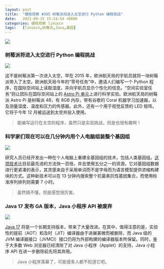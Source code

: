 ```yaml
---
layout: post
title:	"硬核观察 #395 树莓派将进入太空进行 Python 编程挑战"
date:	2021-09-15 15:24:54 +0800 
categories:	硬核观察 linuxcn 
tags:	[linuxcn,树莓派,Java,基因]
---
```



![](/Asserts/Images//attachment/album/202109/15/152328p4bzikhdjfpc82db.jpg)


### 树莓派将进入太空进行 Python 编程挑战


![](/Asserts/Images//attachment/album/202109/15/152349d4m2s28299282mxy.jpg)


这不是树莓派第一次进入太空，早在 2015 年，欧洲航天局的宇航员就将一块树莓派带入了太空。欧洲航天局今年的“零号任务”中，邀请人们编写一个 Python 程序，在国际空间站上读取湿度，并向宇航员显示个性化的信息。“空间实验室任务”则让团队在国际空间站上的 [Astro Pi 单元](https://www.zdnet.com/article/these-upgraded-raspberry-pi-computers-are-heading-to-space-for-a-python-programming-challenge/)上进行科学实验。欧洲航天局的树莓派 Astro Pi 是树莓派 4B，有 8GB 内存，带有谷歌的 Coral 机器学习加速器，以及测量湿度、温度和压力的传感器。此外，还有一个用于视觉反馈的 LED 矩阵。它将于今年 12 月被运送到太空并投入使用。



> 
> 能编写运行在太空的程序，虽然只是实验挑战，但是也很有趣啊！
> 
> 
> 


### 科学家们现在可以在几分钟内用个人电脑组装整个基因组


![](/Asserts/Images//attachment/album/202109/15/152409sysx3zetke5tynmf.jpg)


研究人员已经开发出一种在个人电脑上重建全基因组的技术，包括人类基因组。[这项技术](https://phys.org/news/2021-09-scientists-entire-genomes-personal-minutes.html)比目前最先进的方法快一百倍，并且使用五分之一的资源。它对基因组数据进行更紧凑的表示，其灵感来自于采用单词而不是字母而为语言模型提供浓缩构建块的方式。这种新技术可以在 13 分钟内搜索整个抗菌素抗性基因集合，而使用标准序列排列则需要 7 小时。



> 
> 虽然搞不懂，但是感觉很厉害。
> 
> 
> 


### Java 17 发布 GA 版本，Java 小程序 API 被废弃


![](/Asserts/Images//attachment/album/202109/15/152426yrq5ryqrnf4yacys.jpg)


[Java 17](https://openjdk.java.net/projects/jdk/17/) 将是一个长期支持版本，带来了大量改进。在其中，值得注意的是，实验性的提前（AOT）和及时（JIT）编译器由于进展甚微而被删除，而 Java 级的 JVM 编译器接口（JVMCI）接口仍将为外部构建的编译器版本所保留。同时，鉴于大多数 Web 浏览器已经清除了对 Java 小程序（Applet）的支持，Java 小程序 API 在进一步删除前先将其弃用。



> 
> Java 小程序落幕了，可能很多人都不知道它吧。
> 
> 
>
